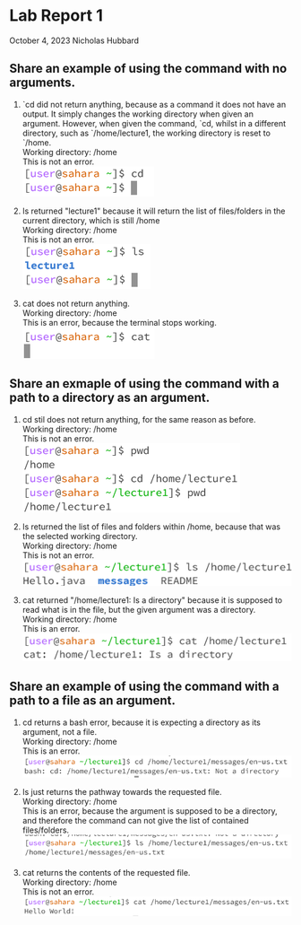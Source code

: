 # __Lab Report 1__
October 4, 2023
Nicholas Hubbard

## Share an example of using the command with no arguments.
    
1. \`cd did not return anything, because as a command it does not have an output. It simply changes the working directory when given an argument. However, when given the command, \`cd, whilst in a different directory, such as \`/home/lecture1, the working directory is reset to `/home.     
Working directory: /home   
This is not an error.   
![Image](s1.png)
    
3. ls returned "lecture1" because it will return the list of files/folders in the current directory, which is still /home  
Working directory: /home  
This is not an error.  
![Image](s2.png)
    
4. cat does not return anything.  
Working directory: /home  
This is an error, because the terminal stops working.  
![Image](s3.png)

## Share an exmaple of using the command with a path to a directory as an argument.

1. cd stil does not return anything, for the same reason as before.  
Working directory: /home  
This is not an error.  
![Image](s4.png)

2. ls returned the list of files and folders within /home, because that was the selected working directory.  
Working directory: /home  
This is not an error.  
![Image](s5.png)

3. cat returned "/home/lecture1: Is a directory" because it is supposed to read what is in the file, but the given argument was a directory.  
Working directory: /home  
This is an error.  
![Image](s6.png)

## Share an example of using the command with a path to a file as an argument.

1. cd returns a bash error, because it is expecting a directory as its argument, not a file.  
Working directory: /home  
This is an error.  
![Image](s7.png)

2. ls just returns the pathway towards the requested file.  
Working directory: /home  
This is an error, because the argument is supposed to be a directory, and therefore the command can not give the list of contained files/folders.  
![Image](s8.png)

3. cat returns the contents of the requested file.  
Working directory: /home  
This is not an error.  
![Image](s9.png)

